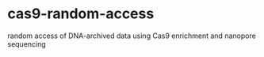 # cas9-random-access
random access of DNA-archived data using Cas9 enrichment and nanopore sequencing
